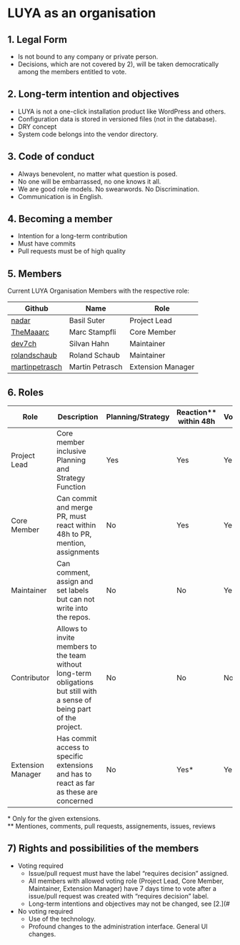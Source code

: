 # LUYA as an organisation

## 1. Legal Form

+ Is not bound to any company or private person.
+ Decisions, which are not covered by 2), will be taken democratically among the members entitled to vote.

## 2. Long-term intention and objectives

+ LUYA is not a one-click installation product like WordPress and others.
+ Configuration data is stored in versioned files (not in the database).
+ DRY concept
+ System code belongs into the vendor directory.

## 3. Code of conduct

+ Always benevolent, no matter what question is posed.
+ No one will be embarrassed, no one knows it all.
+ We are good role models. No swearwords. No Discrimination.
+ Communication is in English.

## 4. Becoming a member

+ Intention for a long-term contribution
+ Must have commits
+ Pull requests must be of high quality

## 5. Members

Current LUYA Organisation Members with the respective role:

|Github|Name|Role
|------|----|----
|[nadar](https://github.com/nadar)|Basil Suter|Project Lead
|[TheMaaarc](https://github.com/TheMaaarc)|Marc Stampfli|Core Member
|[dev7ch](https://github.com/dev7ch)|Silvan Hahn|Maintainer
|[rolandschaub](https://github.com/rolandschaub)|Roland Schaub|Maintainer
|[martinpetrasch](https://github.com/martinpetrasch)|Martin Petrasch|Extension Manager

## 6. Roles

|Role|Description|Planning/Strategy|Reaction** within 48h|Voting|Commit Access/PR
|-----|------------|----------------|--------------|------|----------------
|Project Lead|Core member inclusive Planning and Strategy Function|Yes|Yes|Yes|Yes
|Core Member|Can commit and merge PR, must react within 48h to PR, mention, assignments|No|Yes|Yes|Yes
|Maintainer|Can comment, assign and set labels but can not write into the repos.|No|No|Yes|No
|Contributor|Allows to invite members to the team without long-term obligations but still with a sense of being part of the project.|No|No|No|No
|Extension Manager|Has commit access to specific extensions and has to react as far as these are concerned|No|Yes*|Yes|Yes*

\* Only for the given extensions.  
\*\* Mentiones, comments, pull requests, assignements, issues, reviews

## 7) Rights and possibilities of the members

+ Voting required
  + Issue/pull request must have the label “requires decision” assigned.
  + All members with allowed voting role (Project Lead, Core Member, Maintainer, Extension Manager) have 7 days time to vote after a issue/pull request was created with “requires decision” label.
  + Long-term intentions and objectives may not be changed, see [2.](#
+ No voting required
  + Use of the technology.
  + Profound changes to the administration interface. General UI changes.
